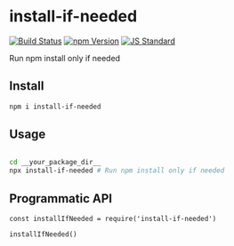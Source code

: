 # install-if-needed

[![Build Status][bd_travis_shield_url]][bd_travis_url]
[![npm Version][bd_npm_shield_url]][bd_npm_url]
[![JS Standard][bd_standard_shield_url]][bd_standard_url]

[bd_travis_url]: http://travis-ci.org/okunishinishi/node-install-if-needed
[bd_travis_shield_url]: http://img.shields.io/travis/okunishinishi/node-install-if-needed.svg?style=flat
[bd_npm_url]: http://www.npmjs.org/package/install-if-needed
[bd_npm_shield_url]: http://img.shields.io/npm/v/install-if-needed.svg?style=flat
[bd_standard_url]: http://standardjs.com/
[bd_standard_shield_url]: https://img.shields.io/badge/code%20style-standard-brightgreen.svg



Run npm install only if needed 

## Install

```bash
npm i install-if-needed
```

## Usage 

```bash

cd __your_package_dir__
npx install-if-needed # Run npm install only if needed

```

## Programmatic API

```node
const installIfNeeded = require('install-if-needed')

installIfNeeded()
```

